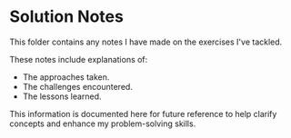 
# Solution Notes

This folder contains any notes I have made on the exercises I've tackled.

These notes include explanations of:

 - The approaches taken.
 - The challenges encountered.
 - The lessons learned.

This information is documented here for future reference to help clarify concepts and enhance my problem-solving skills.
